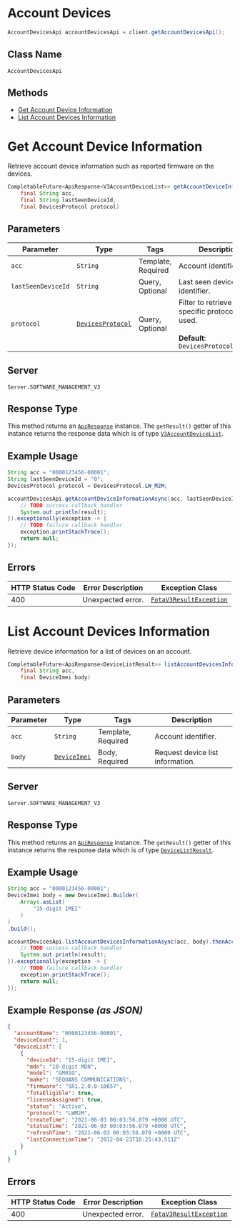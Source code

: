 # Account Devices

```java
AccountDevicesApi accountDevicesApi = client.getAccountDevicesApi();
```

## Class Name

`AccountDevicesApi`

## Methods

* [Get Account Device Information](../../doc/controllers/account-devices.md#get-account-device-information)
* [List Account Devices Information](../../doc/controllers/account-devices.md#list-account-devices-information)


# Get Account Device Information

Retrieve account device information such as reported firmware on the devices.

```java
CompletableFuture<ApiResponse<V3AccountDeviceList>> getAccountDeviceInformationAsync(
    final String acc,
    final String lastSeenDeviceId,
    final DevicesProtocol protocol)
```

## Parameters

| Parameter | Type | Tags | Description |
|  --- | --- | --- | --- |
| `acc` | `String` | Template, Required | Account identifier. |
| `lastSeenDeviceId` | `String` | Query, Optional | Last seen device identifier. |
| `protocol` | [`DevicesProtocol`](../../doc/models/devices-protocol.md) | Query, Optional | Filter to retrieve a specific protocol type used.<br><br>**Default**: `DevicesProtocol.LW_M2M` |

## Server

`Server.SOFTWARE_MANAGEMENT_V3`

## Response Type

This method returns an [`ApiResponse`](../../doc/api-response.md) instance. The `getResult()` getter of this instance returns the response data which is of type [`V3AccountDeviceList`](../../doc/models/v3-account-device-list.md).

## Example Usage

```java
String acc = "0000123456-00001";
String lastSeenDeviceId = "0";
DevicesProtocol protocol = DevicesProtocol.LW_M2M;

accountDevicesApi.getAccountDeviceInformationAsync(acc, lastSeenDeviceId, protocol).thenAccept(result -> {
    // TODO success callback handler
    System.out.println(result);
}).exceptionally(exception -> {
    // TODO failure callback handler
    exception.printStackTrace();
    return null;
});
```

## Errors

| HTTP Status Code | Error Description | Exception Class |
|  --- | --- | --- |
| 400 | Unexpected error. | [`FotaV3ResultException`](../../doc/models/fota-v3-result-exception.md) |


# List Account Devices Information

Retrieve device information for a list of devices on an account.

```java
CompletableFuture<ApiResponse<DeviceListResult>> listAccountDevicesInformationAsync(
    final String acc,
    final DeviceImei body)
```

## Parameters

| Parameter | Type | Tags | Description |
|  --- | --- | --- | --- |
| `acc` | `String` | Template, Required | Account identifier. |
| `body` | [`DeviceImei`](../../doc/models/device-imei.md) | Body, Required | Request device list information. |

## Server

`Server.SOFTWARE_MANAGEMENT_V3`

## Response Type

This method returns an [`ApiResponse`](../../doc/api-response.md) instance. The `getResult()` getter of this instance returns the response data which is of type [`DeviceListResult`](../../doc/models/device-list-result.md).

## Example Usage

```java
String acc = "0000123456-00001";
DeviceImei body = new DeviceImei.Builder(
    Arrays.asList(
        "15-digit IMEI"
    )
)
.build();

accountDevicesApi.listAccountDevicesInformationAsync(acc, body).thenAccept(result -> {
    // TODO success callback handler
    System.out.println(result);
}).exceptionally(exception -> {
    // TODO failure callback handler
    exception.printStackTrace();
    return null;
});
```

## Example Response *(as JSON)*

```json
{
  "accountName": "0000123456-00001",
  "deviceCount": 1,
  "deviceList": [
    {
      "deviceId": "15-digit IMEI",
      "mdn": "10-digit MDN",
      "model": "GM01Q",
      "make": "SEQUANS COMMUNICATIONS",
      "firmware": "SR1.2.0.0-10657",
      "fotaEligible": true,
      "licenseAssigned": true,
      "status": "Active",
      "protocol": "LWM2M",
      "createTime": "2021-06-03 00:03:56.079 +0000 UTC",
      "statusTime": "2021-06-03 00:03:56.079 +0000 UTC",
      "refreshTime": "2021-06-03 00:03:56.079 +0000 UTC",
      "lastConnectionTime": "2012-04-23T18:25:43.511Z"
    }
  ]
}
```

## Errors

| HTTP Status Code | Error Description | Exception Class |
|  --- | --- | --- |
| 400 | Unexpected error. | [`FotaV3ResultException`](../../doc/models/fota-v3-result-exception.md) |

